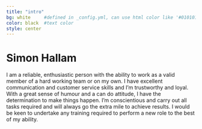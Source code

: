 ```yaml
---
title: "intro"
bg: white     #defined in _config.yml, can use html color like '#010101'
color: black  #text color
style: center
---
```


# Simon Hallam
I am a reliable, enthusiastic person with the ability to work as a valid member of a hard working team or on my
own. I have excellent communication and customer service skills and I’m trustworthy and loyal. With a great sense
of humour and a can do attitude, I have the determination to make things happen. I’m conscientious and carry out
all tasks required and will always go the extra mile to achieve results. I would be keen to undertake any training
required to perform a new role to the best of my ability.

